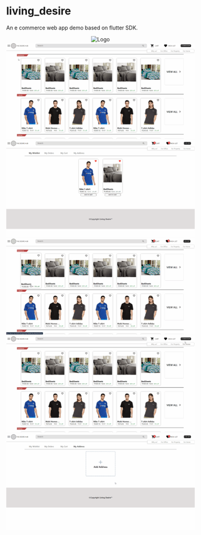 # living_desire

An e commerce web app demo based on flutter SDK.


<p align="center">
<img src="images/intro.gif" alt="Logo" >
 <img src="images/filter.gif" alt="Logo" >
 <img src="images/orders.gif" alt="Logo" >
<img src="images/wishlist.gif" alt="Logo" >
 <img src="images/login.gif" alt="Logo" >
  <img src="images/address.gif" alt="Logo" >
  </p>



